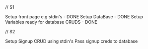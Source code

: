 // S1

Setup front page e.g stdin's - DONE
Setup DataBase - DONE
Setup Variables ready for database CRUDS - DONE

// S2 

Setup Signup CRUD using stdin's
Pass signup creds to database

